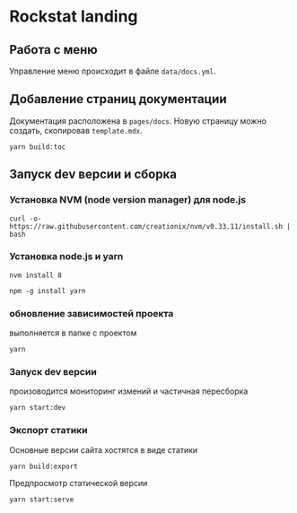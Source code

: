 # Rockstat landing

## Работа с меню

Управление меню происходит в файле `data/docs.yml`.


## Добавление страниц документации

Документация расположена в `pages/docs`. Новую страницу можно создать, скопировав `template.mdx`. 


```
yarn build:toc
```



## Запуск dev версии и сборка

### Установка NVM (node version manager) для node.js

```
curl -o- https://raw.githubusercontent.com/creationix/nvm/v0.33.11/install.sh | bash

```

### Установка node.js и yarn

```
nvm install 8

npm -g install yarn
```

### обновление зависимостей проекта

выполняется в папке с проектом

```
yarn
```

### Запуск dev версии

произоводится мониторинг измений и частичная пересборка

```
yarn start:dev
```

### Экспорт статики

Основные версии сайта хостятся в виде статики

```
yarn build:export
```

Предпросмотр статической версии

```
yarn start:serve
```

